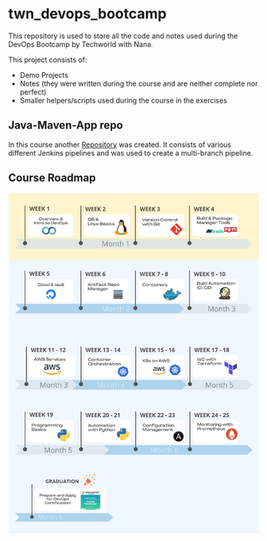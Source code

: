 # twn_devops_bootcamp

This repository is used to store all the code and notes used during the DevOps Bootcamp by Techworld with Nana.

This project consists of:
- Demo Projects
- Notes (they were written during the course and are neither complete nor perfect)
- Smaller helpers/scripts used during the course in the exercises

## Java-Maven-App repo
In this course another [Repository](https://github.com/kvn-31/twn_java-maven-app/tree/build-and-deploy-k8s-ecr) was created. It consists of various different Jenkins pipelines and was used to create a multi-branch pipeline.

## Course Roadmap
![course_roadmap.png](assets/course_roadmap.png)
